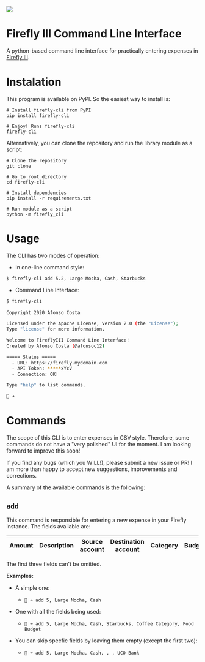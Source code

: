 ![](https://www.firefly-iii.org/static/img/logo-small-new.png)

# Firefly III Command Line Interface

A python-based command line interface for practically entering expenses in [Firefly III](https://www.firefly-iii.org).

# Instalation
This program is available on PyPI. So the easiest way to install is:
```shell
# Install firefly-cli from PyPI
pip install firefly-cli

# Enjoy! Runs firefly-cli
firefly-cli
```

Alternatively, you can clone the repository and run the library module as a script:
```shell
# Clone the repository
git clone

# Go to root directory
cd firefly-cli

# Install dependencies
pip install -r requirements.txt

# Run module as a script
python -m firefly_cli
```

# Usage
The CLI has two modes of operation:
  - In one-line command style:
    
```shell
$ firefly-cli add 5.2, Large Mocha, Cash, Starbucks
```
  
  - Command Line Interface:
  
```bash
$ firefly-cli
    
Copyright 2020 Afonso Costa

Licensed under the Apache License, Version 2.0 (the "License");
Type "license" for more information.

Welcome to FireflyIII Command Line Interface!
Created by Afonso Costa (@afonsoc12)

===== Status =====
  - URL: https://firefly.mydomain.com
  - API Token: *****xYcV
  - Connection: OK!

Type "help" to list commands.

🐷 ➜
```

# Commands
The scope of this CLI is to enter expenses in CSV style. Therefore, some commands do not have a "very polished" UI for the moment. I am looking forward to improve this soon!

If you find any bugs (which you WILL!), please submit a new issue or PR! I am more than happy to accept new suggestions, improvements and corrections.

A summary of the available commands is the following:

## `add`
This command is responsible for entering a new expense in your Firefly instance.
The fields available are: 

| Amount | Description | Source account | Destination account | Category | Budget |
|:------:|:-----------:|:--------------:|:-------------------:|:--------:|:------:|

The first three fields can't be omitted.

**Examples:**
- A simple one:

  - `🐷 ➜ add 5, Large Mocha, Cash`

- One with all the fields being used:
 
  - `🐷 ➜ add 5, Large Mocha, Cash, Starbucks, Coffee Category, Food Budget`

- You can skip specfic fields by leaving them empty (except the first two):
  - `🐷 ➜ add 5, Large Mocha, Cash, , , UCO Bank` 

